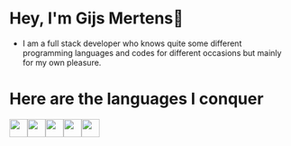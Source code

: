 # Hey, I'm Gijs Mertens👋

- I am a full stack developer who knows quite some different programming languages ​​and codes for different occasions but mainly for my own pleasure.

# Here are the languages I conquer
<img height="32" width="32" src="https://i.ibb.co/VDFGWcH/kotlin.png"/><img height="32" width="32" src="https://i.ibb.co/Xsq7ppV/lua.png"/><img height="32" width="32" src="https://i.ibb.co/GJTqHQq/js.png"/><img height="32" width="32" src="https://i.ibb.co/zVb88c9/css.png"/><img height="32" width="32" src="https://i.ibb.co/N9QkMK6/html.png"/>


